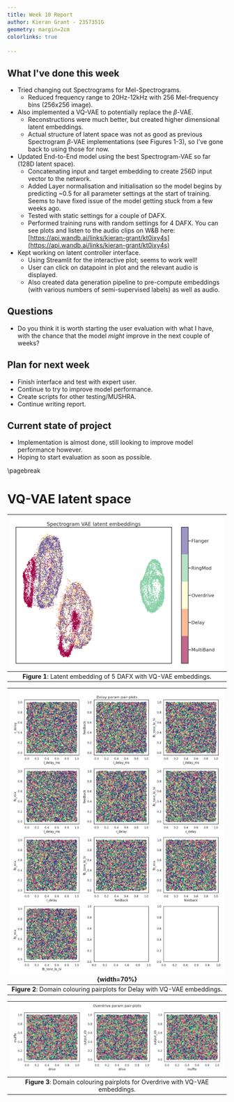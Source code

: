 ```yaml
---
title: Week 10 Report
author: Kieran Grant - 2357351G
geometry: margin=2cm
colorlinks: true

---
```


## What I've done this week
- Tried changing out Spectrograms for Mel-Spectrograms.
  - Reduced frequency range to 20Hz-12kHz with 256 Mel-frequency bins (256x256 image).
- Also implemented a VQ-VAE to potentially replace the $\beta$-VAE.
  - Reconstructions were much better, but created higher dimensional latent embeddings.
  - Actual structure of latent space was not as good as previous Spectrogram $\beta$-VAE implementations (see Figures 1-3), so I've gone back to using those for now.
- Updated End-to-End model using the best Spectrogram-VAE so far (128D latent space).
  - Concatenating input and target embedding to create 256D input vector to the network.
  - Added Layer normalisation and initialisation so the model begins by predicting ~0.5 for all parameter settings at the start of training. Seems to have fixed issue of the model getting stuck from a few weeks ago.
  - Tested with static settings for a couple of DAFX.
  - Performed training runs with random settings for 4 DAFX. You can see plots and listen to the audio clips on W&B here: [https://api.wandb.ai/links/kieran-grant/kt0ixy4s](https://api.wandb.ai/links/kieran-grant/kt0ixy4s)
- Kept working on latent controller interface.
  - Using Streamlit for the interactive plot; seems to work well!
  - User can click on datapoint in plot and the relevant audio is displayed.
  - Also created data generation pipeline to pre-compute embeddings (with various numbers of semi-supervised labels) as well as audio.


## Questions
- Do you think it is worth starting the user evaluation with what I have, with the chance that the model *might* improve in the next couple of weeks?

## Plan for next week
- Finish interface and test with expert user.
- Continue to try to improve model performance.
- Create scripts for other testing/MUSHRA.
- Continue writing report.

## Current state of project
- Implementation is almost done, still looking to improve model performance however.
- Hoping to start evaluation as soon as possible.

\pagebreak

# VQ-VAE latent space

|![-](figures/ck905h93_5dafx.png)
| :--: |
| **Figure 1**: Latent embedding of 5 DAFX with VQ-VAE embeddings.

|![-](figures/ck905h93_Delay_pairplots.png){width=70%}
| :--: |
| **Figure 2**: Domain colouring pairplots for Delay with VQ-VAE embeddings.

|![-](figures/ck905h93_Overdrive_pairplots.png)
| :--: |
| **Figure 3**: Domain colouring pairplots for Overdrive with VQ-VAE embeddings.

